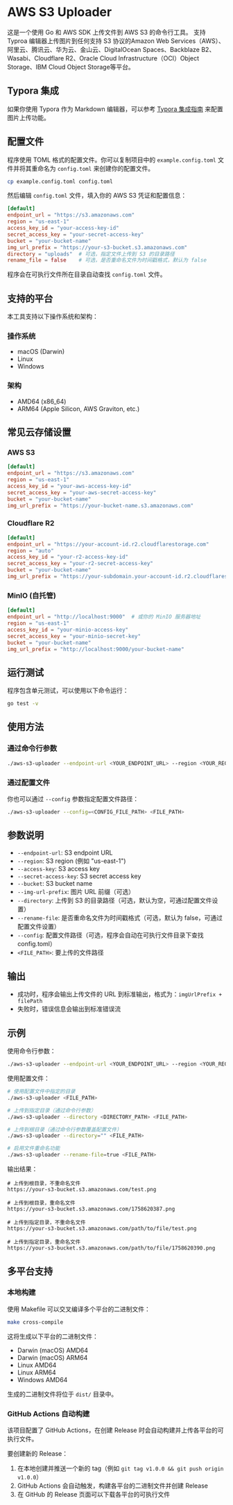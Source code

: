 # AWS S3 Uploader

这是一个使用 Go 和 AWS SDK 上传文件到 AWS S3 的命令行工具。 支持 Typroa 编辑器上传图片到任何支持 S3 协议的Amazon Web Services（AWS）、阿里云、腾讯云、华为云、金山云、DigitalOcean Spaces、Backblaze B2、Wasabi、Cloudflare R2、Oracle Cloud Infrastructure（OCI）Object Storage、IBM Cloud Object Storage等平台。

## Typora 集成

如果你使用 Typora 作为 Markdown 编辑器，可以参考 [Typora 集成指南](TYPORA_INTEGRATION.md) 来配置图片上传功能。


## 配置文件

程序使用 TOML 格式的配置文件。你可以复制项目中的 `example.config.toml` 文件并将其重命名为 `config.toml` 来创建你的配置文件。

```bash
cp example.config.toml config.toml
```

然后编辑 `config.toml` 文件，填入你的 AWS S3 凭证和配置信息：

```toml
[default]
endpoint_url = "https://s3.amazonaws.com"
region = "us-east-1"
access_key_id = "your-access-key-id"
secret_access_key = "your-secret-access-key"
bucket = "your-bucket-name"
img_url_prefix = "https://your-s3-bucket.s3.amazonaws.com"
directory = "uploads"  # 可选，指定文件上传到 S3 的目录路径
rename_file = false    # 可选，是否重命名文件为时间戳格式，默认为 false
```

程序会在可执行文件所在目录自动查找 `config.toml` 文件。

## 支持的平台

本工具支持以下操作系统和架构：

### 操作系统
- macOS (Darwin)
- Linux
- Windows

### 架构
- AMD64 (x86_64)
- ARM64 (Apple Silicon, AWS Graviton, etc.)

## 常见云存储设置

### AWS S3
```toml
[default]
endpoint_url = "https://s3.amazonaws.com"
region = "us-east-1"
access_key_id = "your-aws-access-key-id"
secret_access_key = "your-aws-secret-access-key"
bucket = "your-bucket-name"
img_url_prefix = "https://your-bucket-name.s3.amazonaws.com"
```

### Cloudflare R2
```toml
[default]
endpoint_url = "https://your-account-id.r2.cloudflarestorage.com"
region = "auto"
access_key_id = "your-r2-access-key-id"
secret_access_key = "your-r2-secret-access-key"
bucket = "your-bucket-name"
img_url_prefix = "https://your-subdomain.your-account-id.r2.cloudflarestorage.com"
```

### MinIO (自托管)
```toml
[default]
endpoint_url = "http://localhost:9000"  # 或你的 MinIO 服务器地址
region = "us-east-1"
access_key_id = "your-minio-access-key"
secret_access_key = "your-minio-secret-key"
bucket = "your-bucket-name"
img_url_prefix = "http://localhost:9000/your-bucket-name"
```

## 运行测试

程序包含单元测试，可以使用以下命令运行：

```bash
go test -v
```

## 使用方法

### 通过命令行参数

```bash
./aws-s3-uploader --endpoint-url <YOUR_ENDPOINT_URL> --region <YOUR_REGION> --access-key <YOUR_ACCESS_KEY> --secret-access-key <YOUR_SECRET_ACCESS_KEY> --bucket <YOUR_BUCKET_NAME> --img-url-prefix <YOUR_IMG_URL_PREFIX> [--directory <DIRECTORY_PATH>] [--rename-file <true|false>] <FILE_PATH>
```

### 通过配置文件

你也可以通过 `--config` 参数指定配置文件路径：

```bash
./aws-s3-uploader --config=<CONFIG_FILE_PATH> <FILE_PATH>
```

## 参数说明

- `--endpoint-url`: S3 endpoint URL
- `--region`: S3 region (例如 "us-east-1")
- `--access-key`: S3 access key
- `--secret-access-key`: S3 secret access key
- `--bucket`: S3 bucket name
- `--img-url-prefix`: 图片 URL 前缀（可选）
- `--directory`: 上传到 S3 的目录路径（可选，默认为空，可通过配置文件设置）
- `--rename-file`: 是否重命名文件为时间戳格式（可选，默认为 false，可通过配置文件设置）
- `--config`: 配置文件路径（可选，程序会自动在可执行文件目录下查找 config.toml）
- `<FILE_PATH>`: 要上传的文件路径

## 输出

- 成功时，程序会输出上传文件的 URL 到标准输出，格式为：`imgUrlPrefix + filePath`
- 失败时，错误信息会输出到标准错误流

## 示例

使用命令行参数：
```bash
./aws-s3-uploader --endpoint-url <YOUR_ENDPOINT_URL> --region <YOUR_REGION> --access-key <YOUR_ACCESS_KEY> --secret-access-key <YOUR_SECRET_ACCESS_KEY> --bucket <YOUR_BUCKET_NAME> --img-url-prefix <YOUR_IMG_URL_PREFIX> [--directory <DIRECTORY_PATH>] [--rename-file <true|false>] <FILE_PATH>
```

使用配置文件：
```bash
# 使用配置文件中指定的目录
./aws-s3-uploader <FILE_PATH>

# 上传到指定目录（通过命令行参数）
./aws-s3-uploader --directory <DIRECTORY_PATH> <FILE_PATH>

# 上传到根目录（通过命令行参数覆盖配置文件）
./aws-s3-uploader --directory="" <FILE_PATH>

# 启用文件重命名功能
./aws-s3-uploader --rename-file=true <FILE_PATH>
```

输出结果：
```
# 上传到根目录，不重命名文件
https://your-s3-bucket.s3.amazonaws.com/test.png

# 上传到根目录，重命名文件
https://your-s3-bucket.s3.amazonaws.com/1758620387.png

# 上传到指定目录，不重命名文件
https://your-s3-bucket.s3.amazonaws.com/path/to/file/test.png

# 上传到指定目录，重命名文件
https://your-s3-bucket.s3.amazonaws.com/path/to/file/1758620390.png
```

## 多平台支持

### 本地构建

使用 Makefile 可以交叉编译多个平台的二进制文件：
```bash
make cross-compile
```

这将生成以下平台的二进制文件：
- Darwin (macOS) AMD64
- Darwin (macOS) ARM64
- Linux AMD64
- Linux ARM64
- Windows AMD64

生成的二进制文件将位于 `dist/` 目录中。

### GitHub Actions 自动构建

该项目配置了 GitHub Actions，在创建 Release 时会自动构建并上传各平台的可执行文件。

要创建新的 Release：
1. 在本地创建并推送一个新的 tag（例如 `git tag v1.0.0 && git push origin v1.0.0`）
2. GitHub Actions 会自动触发，构建各平台的二进制文件并创建 Release
3. 在 GitHub 的 Release 页面可以下载各平台的可执行文件